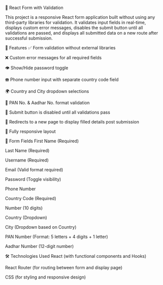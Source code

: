 

📝 React Form with Validation 

This project is a responsive React form application built without using any third-party libraries for validation. It validates input fields in real-time, displays custom error messages, disables the submit button until all validations are passed, and displays all submitted data on a new route after successful submission.

🚀 Features
✅ Form validation without external libraries

❌ Custom error messages for all required fields

👁️ Show/Hide password toggle

☎️ Phone number input with separate country code field

🌍 Country and City dropdown selections

📄 PAN No. & Aadhar No. format validation

🚫 Submit button is disabled until all validations pass

📄 Redirects to a new page to display filled details post submission

📱 Fully responsive layout

🧾 Form Fields
First Name (Required)

Last Name (Required)

Username (Required)

Email (Valid format required)

Password (Toggle visibility)

Phone Number

Country Code (Required)

Number (10 digits)

Country (Dropdown)

City (Dropdown based on Country)

PAN Number (Format: 5 letters + 4 digits + 1 letter)

Aadhar Number (12-digit number)

🛠️ Technologies Used
React (with functional components and Hooks)

React Router (for routing between form and display page)

CSS (for styling and responsive design)

